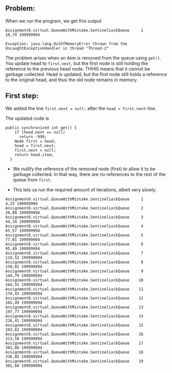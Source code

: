 
## Problem:

When we run the program, we get this output
``` 
Assignment8.virtual.QueueWithMistake.SentinelLockQueue     1      10,74 199999994

Exception: java.lang.OutOfMemoryError thrown from the UncaughtExceptionHandler in thread "Thread-2"
```

The problem arises when an item is removed from the queue using `get()`. You update head to `first.next`, but the first node is still holding the reference to the previous head node. THHIS means that it cannot be garbage collected. Head is updated, but the first node still holds a reference to the original head, and thus the old node remains in memory. 

## First step:
We added the line `first.next = null;` after the `head = first.next`-line. 

The updated code is 

```
public synchronized int get() {
    if (head.next == null)
      return -999;
    Node first = head;
    head = first.next;
    first.next = null;
    return head.item;
  } 
```

- We nullify the reference of the removed node (first) to allow it to be garbage collected. In that way, there are no references to the rest of the queue from `first`. 

- This lets us run the required amount of iterations, albeit very slowly. 

```
Assignment8.virtual.QueueWithMistake.SentinelLockQueue     1       4,25 199999994
Assignment8.virtual.QueueWithMistake.SentinelLockQueue     2      26,80 199999994
Assignment8.virtual.QueueWithMistake.SentinelLockQueue     3      44,34 199999994
Assignment8.virtual.QueueWithMistake.SentinelLockQueue     4      65,57 199999994
Assignment8.virtual.QueueWithMistake.SentinelLockQueue     5      77,01 199999994
Assignment8.virtual.QueueWithMistake.SentinelLockQueue     6      95,49 199999994
Assignment8.virtual.QueueWithMistake.SentinelLockQueue     7     119,52 199999994
Assignment8.virtual.QueueWithMistake.SentinelLockQueue     8     150,01 199999994
Assignment8.virtual.QueueWithMistake.SentinelLockQueue     9     144,79 199999994
Assignment8.virtual.QueueWithMistake.SentinelLockQueue    10     164,55 199999994
Assignment8.virtual.QueueWithMistake.SentinelLockQueue    11     174,43 199999994
Assignment8.virtual.QueueWithMistake.SentinelLockQueue    12     165,49 199999994
Assignment8.virtual.QueueWithMistake.SentinelLockQueue    13     197,77 199999994
Assignment8.virtual.QueueWithMistake.SentinelLockQueue    14     226,41 199999994
Assignment8.virtual.QueueWithMistake.SentinelLockQueue    15     203,82 199999994
Assignment8.virtual.QueueWithMistake.SentinelLockQueue    16     313,50 199999994
Assignment8.virtual.QueueWithMistake.SentinelLockQueue    17     301,08 199999994
Assignment8.virtual.QueueWithMistake.SentinelLockQueue    18     336,85 199999994
Assignment8.virtual.QueueWithMistake.SentinelLockQueue    19     301,60 199999994
``` 